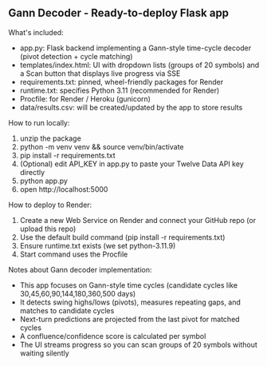 Gann Decoder - Ready-to-deploy Flask app
---------------------------------------

What's included:
- app.py: Flask backend implementing a Gann-style time-cycle decoder (pivot detection + cycle matching)
- templates/index.html: UI with dropdown lists (groups of 20 symbols) and a Scan button that displays live progress via SSE
- requirements.txt: pinned, wheel-friendly packages for Render
- runtime.txt: specifies Python 3.11 (recommended for Render)
- Procfile: for Render / Heroku (gunicorn)
- data/results.csv: will be created/updated by the app to store results

How to run locally:
1) unzip the package
2) python -m venv venv && source venv/bin/activate
3) pip install -r requirements.txt
4) (Optional) edit API_KEY in app.py to paste your Twelve Data API key directly
5) python app.py
6) open http://localhost:5000

How to deploy to Render:
1) Create a new Web Service on Render and connect your GitHub repo (or upload this repo)
2) Use the default build command (pip install -r requirements.txt)
3) Ensure runtime.txt exists (we set python-3.11.9)
4) Start command uses the Procfile

Notes about Gann decoder implementation:
- This app focuses on Gann-style time cycles (candidate cycles like 30,45,60,90,144,180,360,500 days)
- It detects swing highs/lows (pivots), measures repeating gaps, and matches to candidate cycles
- Next-turn predictions are projected from the last pivot for matched cycles
- A confluence/confidence score is calculated per symbol
- The UI streams progress so you can scan groups of 20 symbols without waiting silently
